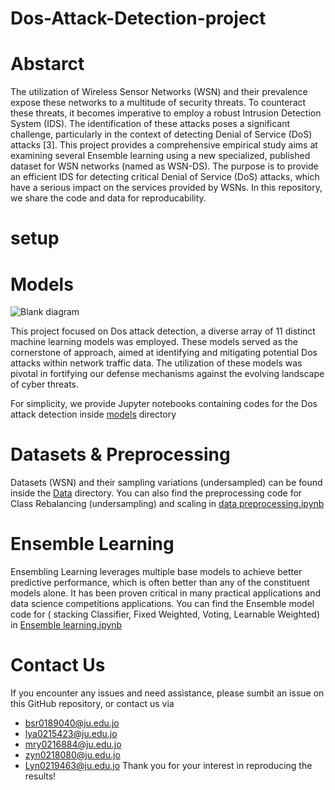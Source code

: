 # Dos-Attack-Detection-project

# Abstarct
The utilization of Wireless Sensor Networks (WSN) and their prevalence expose these networks to a multitude of security threats. To counteract these threats, it becomes imperative to employ a robust Intrusion Detection System (IDS). The identification of these attacks poses a significant challenge, particularly in the context of detecting Denial of Service (DoS) attacks [3].
This project provides a comprehensive empirical study aims at examining several Ensemble learning using a new specialized, published dataset for WSN networks (named as WSN-DS). The purpose is to provide an efficient IDS for detecting critical Denial of Service (DoS) attacks, which have a serious impact on the services provided by WSNs.
In this repository, we share the code and data for reproducability.

# setup 

# Models
![Blank diagram](https://github.com/layanBalbisi03/Dos-Attack-Detection-project/assets/103776716/9c5c5a42-149e-489f-910f-893fbe324b7a)

This project focused on Dos attack detection, a diverse array of 11 distinct machine learning models was employed. These models served as the cornerstone of approach, aimed at identifying and mitigating potential Dos attacks within network traffic data. The utilization of these models was pivotal in fortifying our defense mechanisms against the evolving landscape of cyber threats.

For simplicity, we provide Jupyter notebooks containing codes for the Dos attack detection inside [models](https://github.com/layanBalbisi03/Dos-Attack-Detection-project/tree/main/Models%20) directory



# Datasets & Preprocessing
Datasets (WSN) and their sampling variations (undersampled) can be found inside the [Data](https://github.com/layanBalbisi03/Dos-Attack-Detection-project/tree/7b5b17099c1d25e521cf25e12c1ad1c518994fe6/Data)
 directory. You can also find the preprocessing code for Class Rebalancing (undersampling) and scaling in [data preprocessing.ipynb](https://github.com/layanBalbisi03/Dos-Attack-Detection-project/tree/main/Data)

# Ensemble Learning
Ensembling Learning leverages multiple base models to achieve better predictive performance, which is often better than any of the constituent models alone. It has been proven critical in many practical applications and data science competitions applications. 
You can find the Ensemble model code for ( stacking Classifier, Fixed Weighted, Voting, Learnable Weighted) in [Ensemble learning.ipynb](https://github.com/layanBalbisi03/Dos-Attack-Detection-project/tree/main/Ensemble%20Learning)

# Contact Us
If you encounter any issues and need assistance, please sumbit an issue on this GitHub repository, or contact us via
- bsr0189040@ju.edu.jo
- lya0215423@ju.edu.jo
- mry0216884@ju.edu.jo
- zyn0218080@ju.edu.jo
- Lyn0219463@ju.edu.jo
Thank you for your interest in reproducing the results!


